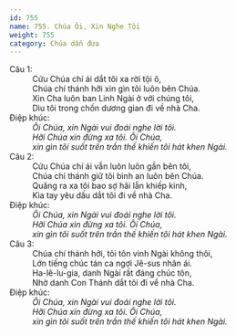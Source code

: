 ```yaml
---
id: 755
name: 755. Chúa Ôi, Xin Nghe Tôi
weight: 755
category: Chúa dẫn đưa
---
```

<dl><dt>Câu 1:</dt><dd data-verse="1">Cứu Chúa chí ái dắt tôi xa rời tội ô, <br/>Chúa chí thánh hỡi xin gìn tôi luôn bên Chúa. <br/>Xin Cha luôn ban Linh Ngài ở với chúng tôi, <br/>Dìu tôi trong chốn dương gian đi về nhà Cha. </dd><dt>Điệp khúc:</dt><dd data-chorus="1"><em>Ôi Chúa, xin Ngài vui đoái nghe lời tôi. <br/>Hỡi Chúa xin đừng xa tôi. Ôi Chúa, <br/>xin gìn tôi suốt trên trần thế khiến tôi hát khen Ngài. </em></dd><dt>Câu 2:</dt><dd data-verse="2">Cứu Chúa chí ái vẫn luôn luôn gần bên tôi, <br/>Chúa chí thánh giữ tôi bình an luôn bên Chúa. <br/>Quăng ra xa tôi bao sợ hãi lẫn khiếp kinh, <br/>Kìa tay yêu dấu dắt tôi đi về nhà Cha. </dd><dt>Điệp khúc:</dt><dd data-chorus="1"><em>Ôi Chúa, xin Ngài vui đoái nghe lời tôi. <br/>Hỡi Chúa xin đừng xa tôi. Ôi Chúa, <br/>xin gìn tôi suốt trên trần thế khiến tôi hát khen Ngài. </em></dd><dt>Câu 3:</dt><dd data-verse="3">Chúa chí thánh hỡi, tôi tôn vinh Ngài không thôi, <br/>Lớn tiếng chúc tán ca ngợi Jê-sus nhân ái. <br/>Ha-lê-lu-gia, danh Ngài rất đáng chúc tôn, <br/>Nhờ danh Con Thánh dắt tôi đi về nhà Cha. </dd><dt>Điệp khúc:</dt><dd data-chorus="1"><em>Ôi Chúa, xin Ngài vui đoái nghe lời tôi. <br/>Hỡi Chúa xin đừng xa tôi. Ôi Chúa, <br/>xin gìn tôi suốt trên trần thế khiến tôi hát khen Ngài. </em></dd></dl>
